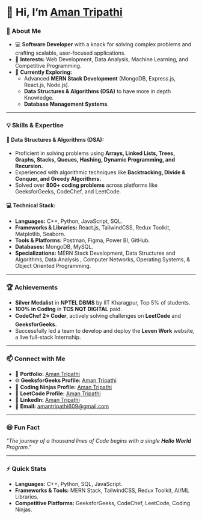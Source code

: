 # 👋 Hi, I’m [Aman Tripathi](https://aman-portfolio-aqq3.onrender.com/)  

### 🚀 About Me  
- 💻 **Software Developer** with a knack for solving complex problems and crafting scalable, user-focused applications.  
- 👀 **Interests:** Web Development, Data Analysis, Machine Learning, and Competitive Programming.  
- 🌱 **Currently Exploring:**  
  - Advanced **MERN Stack Development** (MongoDB, Express.js, React.js, Node.js).  
  - **Data Structures & Algorithms (DSA)** to have more in depth Knowledge.  
  - **Database Management Systems**.  

---

### 💡 Skills & Expertise  
#### 🌟 **Data Structures & Algorithms (DSA):**  
- Proficient in solving problems using **Arrays, Linked Lists, Trees, Graphs, Stacks, Queues, Hashing, Dynamic Programming, and Recursion.**  
- Experienced with algorithmic techniques like **Backtracking, Divide & Conquer, and Greedy Algorithms.**  
- Solved over **800+ coding problems** across platforms like GeeksforGeeks, CodeChef, and LeetCode.  

#### 💻 **Technical Stack:**  
- **Languages:** C++, Python, JavaScript, SQL.  
- **Frameworks & Libraries:** React.js, TailwindCSS, Redux Toolkit, Matplotlib, Seaborn.  
- **Tools & Platforms:** Postman, Figma, Power BI, GitHub.  
- **Databases:** MongoDB, MySQL.  
- **Specializations:** MERN Stack Development, Data Structures and Algorithms, Data Analysis , Computer Networks, Operating Systems, & Object Oriented Programming.  

---

### 🏆 Achievements  
- **Silver Medalist** in **NPTEL DBMS** by IIT Kharagpur, Top 5% of students.
- **100% in Coding** in **TCS NQT DIGITAL** paid.  
- **CodeChef 2⭐ Coder**, actively solving challenges on **LeetCode** and **GeeksforGeeks.**  
- Successfully led a team to develop and deploy the **Leven Work** website, a live full-stack Internship.  

---

### 📫 Connect with Me  
- 📶 **Portfolio:** [Aman Tripathi](https://aman-portfolio-aqq3.onrender.com/)  
- 🌐 **GeeksforGeeks Profile:** [Aman Tripathi](https://www.geeksforgeeks.org/user/amanurmaliya/)  
- 🐾 **Coding Ninjas Profile:** [Aman Tripathi](https://www.naukri.com/code360/profile/AmanTripathi)  
- 🏅 **LeetCode Profile:** [Aman Tripathi](https://leetcode.com/u/AmanTripathi8/)  
- 💼 **LinkedIn:** [Aman Tripathi](https://www.linkedin.com/in/amanurmaliya/)  
- 📧 **Email:** amantripathi609@gmail.com  

---

### 😄 Fun Fact  
*"The journey of a thousand lines of Code begins with a single **Hello World** Program."*

---

### ⚡ Quick Stats  
- **Languages:** C++, Python, SQL, JavaScript.  
- **Frameworks & Tools:** MERN Stack, TailwindCSS, Redux Toolkit, AI/ML Libraries.  
- **Competitive Platforms:** GeeksforGeeks, CodeChef, LeetCode, Coding Ninjas.  


